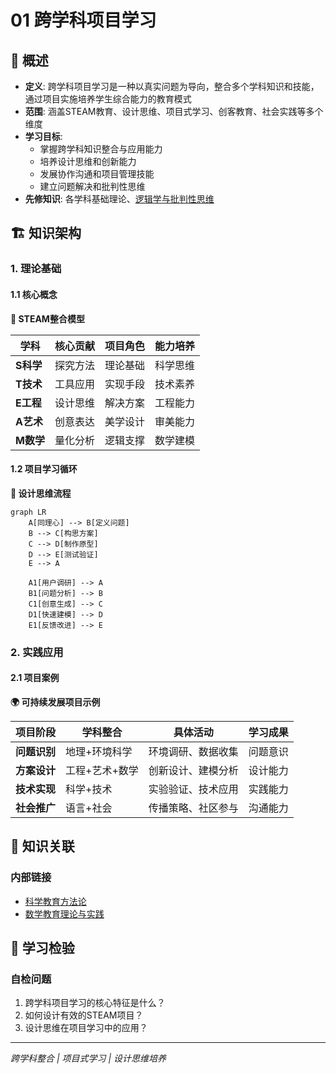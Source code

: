 # 01 跨学科项目学习

## 📖 概述

- **定义**: 跨学科项目学习是一种以真实问题为导向，整合多个学科知识和技能，通过项目实施培养学生综合能力的教育模式
- **范围**: 涵盖STEAM教育、设计思维、项目式学习、创客教育、社会实践等多个维度
- **学习目标**:
  - 掌握跨学科知识整合与应用能力
  - 培养设计思维和创新能力
  - 发展协作沟通和项目管理技能
  - 建立问题解决和批判性思维
- **先修知识**: 各学科基础理论、[逻辑学与批判性思维](../01-哲学科学基础/03-逻辑学与批判性思维.md)

## 🏗️ 知识架构

### 1. 理论基础

#### 1.1 核心概念

**🔬 STEAM整合模型**

| 学科 | 核心贡献 | 项目角色 | 能力培养 |
|------|----------|----------|----------|
| **S科学** | 探究方法 | 理论基础 | 科学思维 |
| **T技术** | 工具应用 | 实现手段 | 技术素养 |
| **E工程** | 设计思维 | 解决方案 | 工程能力 |
| **A艺术** | 创意表达 | 美学设计 | 审美能力 |
| **M数学** | 量化分析 | 逻辑支撑 | 数学建模 |

#### 1.2 项目学习循环

**🔄 设计思维流程**

```mermaid
graph LR
    A[同理心] --> B[定义问题]
    B --> C[构思方案]
    C --> D[制作原型]
    D --> E[测试验证]
    E --> A
    
    A1[用户调研] --> A
    B1[问题分析] --> B
    C1[创意生成] --> C
    D1[快速建模] --> D
    E1[反馈改进] --> E
```

### 2. 实践应用

#### 2.1 项目案例

**🌍 可持续发展项目示例**

| 项目阶段 | 学科整合 | 具体活动 | 学习成果 |
|---------|----------|----------|----------|
| **问题识别** | 地理+环境科学 | 环境调研、数据收集 | 问题意识 |
| **方案设计** | 工程+艺术+数学 | 创新设计、建模分析 | 设计能力 |
| **技术实现** | 科学+技术 | 实验验证、技术应用 | 实践能力 |
| **社会推广** | 语言+社会 | 传播策略、社区参与 | 沟通能力 |

## 🔗 知识关联

### 内部链接

- [科学教育方法论](../02-核心学科理论/02-科学教育方法论.md)
- [数学教育理论与实践](../02-核心学科理论/01-数学教育理论与实践.md)

## 🎯 学习检验

### 自检问题

1. 跨学科项目学习的核心特征是什么？
2. 如何设计有效的STEAM项目？
3. 设计思维在项目学习中的应用？

---
*跨学科整合 | 项目式学习 | 设计思维培养*
